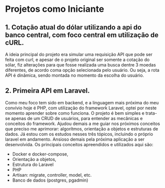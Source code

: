 # Projetos como Iniciante

## 1. Cotação atual do dólar utilizando a api do banco central, com foco central em utilização de cURL.
A ideia principal do projeto era simular uma requisição API que pode ser feita com curl, e apesar de o projeto original ser somente a cotação do sólar, fiz alterações para que fosse realizada uma busca dentre 3 moedas diferentes, de acordo coma opção selecionada pelo usuário. Ou seja, a rota API é dinâmica, sendo montada no momento da escolha do usuário.

## 2. Primeira API em Laravel.
Como meu foco tem sido em backend, e a linguagem mais próxima do meu convívio hoje é PHP, com utilização do framework Laravel, optei por neste momento aprender sobre como funciona. O projeto é bem simples e trata-se apenas de um CRUD de usuários, para entender as mecânicas e conceitos do framework. Ajudou demais a me guiar nos próximos conceitos que preciso me aprimorar: algorítmos, orientação a objetos e estruturas de dados. Já estou com os estudos nesses três tópicos, incluindo o próprio laravel em andamento. Ansioso demais pela próxima aplicação a ser desenvolvida. Os principais conceitos apreendidos e utilizados aqui são:
- Docker e docker-compose,
- Orientação a objetos,
- Estrutura do Laravel
- PHP
- Artisan: migrate, controller, model, etc.
- Banco de dados (postgres, pgadmin)